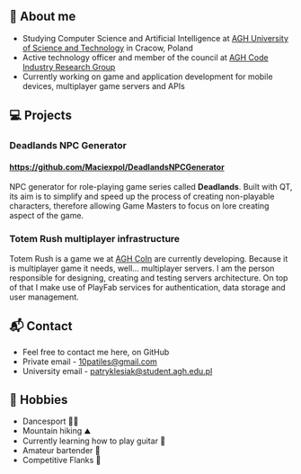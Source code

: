 ## 💬 About me
- Studying Computer Science and Artificial Intelligence at [AGH University of Science and Technology](https://www.agh.edu.pl) in Cracow, Poland
- Active technology officer and member of the council at [AGH Code Industry Research Group](https://www.skn.agh.edu.pl/kolo/agh-code-industry-coin/)
- Currently working on game and application development for mobile devices, multiplayer game servers and APIs

## :computer: Projects
### Deadlands NPC Generator
#### https://github.com/Maciexpol/DeadlandsNPCGenerator
NPC generator for role-playing game series called **Deadlands**. Built with QT, its aim is to simplify and speed up the process of creating non-playable characters, therefore allowing Game Masters to focus on lore creating aspect of the game. 

### Totem Rush multiplayer infrastructure
Totem Rush is a game we at [AGH CoIn](https://www.skn.agh.edu.pl/kolo/agh-code-industry-coin/) are currently developing. Because it is multiplayer game it needs, well... multiplayer servers. I am the person responsible for designing, creating and testing servers architecture. On top of that I make use of PlayFab services for authentication, data storage and user management.

## 📬 Contact
- Feel free to contact me here, on GitHub
- Private email - 10patiles@gmail.com
- University email - patryklesiak@student.agh.edu.pl

## 🧗 Hobbies
- Dancesport 🕺🏻
- Mountain hiking ⛰️
- Currently learning how to play guitar 🎸
- Amateur bartender 🍹
- Competitive Flanks 🍻
